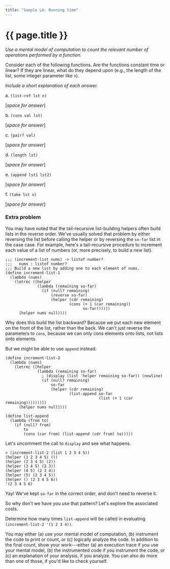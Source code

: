 ```yaml
---
title: "Sample LA: Running time"
---
```

# {{ page.title }}

_Use a mental model of computation to count the relevant number of operations performed by a function._

Consider each of the following functions.  Are the functions constant time or linear?  If they are linear, what do they depend upon (e.g., the length of the list, some integer parameter like `n`).

*Include a short explanation of each answer.*

a. `(list-ref lst n)`

[_space for answer_]

b. `(cons val lst)`

[_space for answer_]

c. `(pair? val)`

[_space for answer_]

d. `(length lst)`

[_space for answer_]

e. `(append lst1 lst2)`

[_space for answer_]

f. `(take lst n)`

[_space for answer_]

### Extra problem

You may have noted that the tail-recursive list-building helpers often build lists in the reverse order.  We've usually solved that problem by either reversing the list before calling the helper or by reversing the `so-far` list in the case case.  For example, here's a tail-recursive procedure to increment each value of a list of numbers (or, more precisely, to build a new list).

```racket
;;; (increment-list nums) -> listof number?
;;;   nums : listof number?
;;; Build a new list by adding one to each element of nums.
(define increment-list-1
  (lambda (nums)
    (letrec ([helper
              (lambda (remaining so-far)
                (if (null? remaining)
                    (reverse so-far)
                    (helper (cdr remaining)
                            (cons (+ 1 (car remaining))
                                  so-far))))])
      (helper nums null))))
```

Why does this build the list backward?  Because we put each new element on the front of the list, rather than the back.  We can't just reverse the parameters to `cons`, because we can only cons elements onto lists, not lists onto elements.

But we might be able to use `append` instead.

```racket
(define increment-list-2
  (lambda (nums)
    (letrec ([helper
              (lambda (remaining so-far)
                ; (display (list 'helper remaining so-far)) (newline)
                (if (null? remaining)
                    so-far
                    (helper (cdr remaining)
                            (list-append so-far
                                         (list (+ 1 (car remaining)))))))])
      (helper nums null))))

(define list-append
  (lambda (from to)
    (if (null? from)
        to
        (cons (car from) (list-append (cdr from) to)))))
```

Let's uncomment the call to `display` and see what happens.

```racket
> (increment-list-2 (list 1 2 3 4 5))
(helper (1 2 3 4 5) ())
(helper (2 3 4 5) (2))
(helper (3 4 5) (2 3))
(helper (4 5) (2 3 4))
(helper (5) (2 3 4 5))
(helper () (2 3 4 5 6))
'(2 3 4 5 6)
```

Yay!  We've kept `so-far` in the correct order, and don't need to reverse it.

So why don't we have you use that pattern?  Let's explore the associated costs.

Determine how many times `list-append` will be called in evaluating `(increment-list-2 '(1 2 3 4))`.

You may either (a) use your mental model of computation, (b) instrument the code to print or count, or (c) logically analyze the code. In addition to the final count, show your work---either (a) an execution trace if you use your mental model, (b) the instrumented code if you instrument the code, or (c) an explanation of your analysis, if you analyze.  You can also do more than one of those, if you'd like to check yourself.


